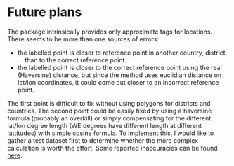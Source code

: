 # Future plans
The package intrinsically provides only approximate tags for locations. There seems to be more than one sources of errors:
 - the labelled point is closer to reference point in another country, district, ... than to the correct reference point. 
 - the labelled point is closer to the correct reference point using the real (Haversine) distance, but since the method uses euclidian distance on lat/lon coordinates, it could come out closer to an incorrect reference point. 

The first point is difficult to fix without using polygons for districts and countries. The second point could be easily fixed by using a haversine formula (probably an overkill) or simply compensating for the different lat/lon degree length (WE degrees have different length at different lattitudes) with simple cosine formula. To implement this, I would like to gather a test dataset first to determine whether the more complex calculation is worth the effort. Some reported inaccuracies can be found [here](https://github.com/thampiman/reverse-geocoder/issues).